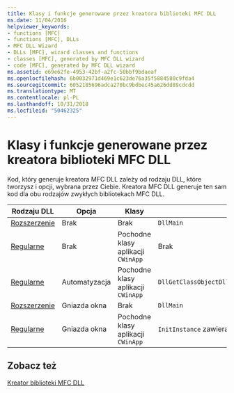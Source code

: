```yaml
---
title: Klasy i funkcje generowane przez kreatora biblioteki MFC DLL
ms.date: 11/04/2016
helpviewer_keywords:
- functions [MFC]
- functions [MFC], DLLs
- MFC DLL Wizard
- DLLs [MFC], wizard classes and functions
- classes [MFC], generated by MFC DLL wizard
- code [MFC], generated by MFC DLL wizard
ms.assetid: e69e62fe-4953-42bf-a2fc-50bbf9bdaeaf
ms.openlocfilehash: 6b0032971d469e1c623de76a35f5884580c9fda4
ms.sourcegitcommit: 6052185696adca270bc9bdbec45a626dd89cdcdd
ms.translationtype: MT
ms.contentlocale: pl-PL
ms.lasthandoff: 10/31/2018
ms.locfileid: "50462325"
---
```

# <a name="classes-and-functions-generated-by-the-mfc-dll-wizard"></a>Klasy i funkcje generowane przez kreatora biblioteki MFC DLL

Kod, który generuje kreatora MFC DLL zależy od rodzaju DLL, które tworzysz i opcji, wybrana przez Ciebie. Kreatora MFC DLL generuje ten sam kod dla obu rodzajów zwykłych bibliotekach MFC DLL.

|Rodzaju DLL|Opcja|Klasy|Funkcje|
|-----------------|------------|-------------|---------------|
|[Rozszerzenie](../../build/extension-dlls-overview.md)|Brak|Brak|`DllMain`|
|[Regularne](../../build/regular-dlls-dynamically-linked-to-mfc.md)|Brak|Pochodne klasy aplikacji `CWinApp`|Brak|
|[Regularne](../../build/regular-dlls-dynamically-linked-to-mfc.md)|Automatyzacja|Pochodne klasy aplikacji `CWinApp`|`DllGetClassObjectDllCanUnloadNowDllRegisterServer`|
|[Rozszerzenie](../../build/extension-dlls-overview.md)|Gniazda okna|Brak|`DllMain`|
|[Regularne](../../build/regular-dlls-dynamically-linked-to-mfc.md)|Gniazda okna|Pochodne klasy aplikacji `CWinApp`|`InitInstance` zawiera wywołanie `AfxSocketInit`|

## <a name="see-also"></a>Zobacz też

[Kreator biblioteki MFC DLL](../../mfc/reference/mfc-dll-wizard.md)

